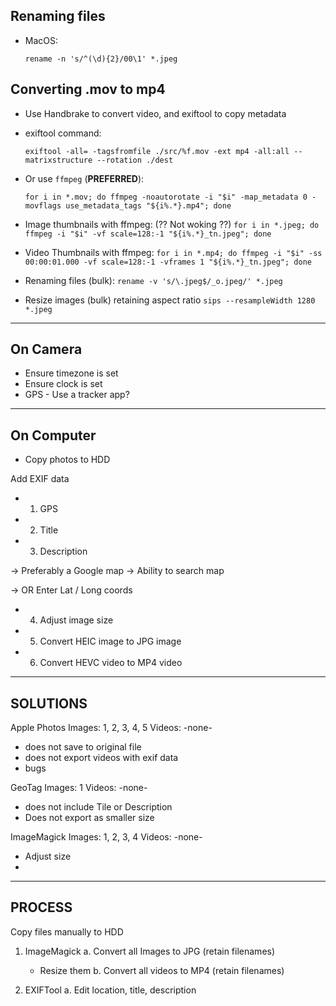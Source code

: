 ## Renaming files

* MacOS:

  `rename -n 's/^(\d){2}/00\1' *.jpeg`

## Converting .mov to mp4

* Use Handbrake to convert video, and exiftool to copy metadata
* exiftool command:

    `exiftool -all= -tagsfromfile ./src/%f.mov -ext mp4 -all:all --matrixstructure --rotation ./dest`

* Or use `ffmpeg` (**PREFERRED**):

    `for i in *.mov; do ffmpeg -noautorotate -i "$i" -map_metadata 0 -movflags use_metadata_tags "${i%.*}.mp4"; done`

* Image thumbnails with ffmpeg: (?? Not woking ??)
    `for i in *.jpeg; do ffmpeg -i "$i" -vf scale=128:-1 "${i%.*}_tn.jpeg"; done`

* Video Thumbnails with ffmpeg:
    `for i in *.mp4; do ffmpeg -i "$i" -ss 00:00:01.000 -vf scale=128:-1 -vframes 1 "${i%.*}_tn.jpeg"; done`

* Renaming files (bulk):
    `rename -v 's/\.jpeg$/_o.jpeg/' *.jpeg`

* Resize images (bulk) retaining aspect ratio
    `sips --resampleWidth 1280 *.jpeg`

---------
On Camera
---------
 * Ensure timezone is set
 * Ensure clock is set
 * GPS - Use a tracker app?


-----------
On Computer
-----------

 * Copy photos to HDD

Add EXIF data
 * 1. GPS
 * 2. Title
 * 3. Description

 -> Preferably a Google map
 -> Ability to search map

 -> OR Enter Lat / Long coords

 * 4. Adjust image size
 * 5. Convert HEIC image to JPG image
 * 6. Convert HEVC video to MP4 video

---------
SOLUTIONS
---------

Apple Photos
 Images: 1, 2, 3, 4, 5
 Videos: -none-

 - does not save to original file
 - does not export videos with exif data
 - bugs


GeoTag
 Images: 1
 Videos: -none-

 - does not include Tile or Description
 - Does not export as smaller size

ImageMagick
 Images: 1, 2, 3, 4
 Videos: -none-

 * Adjust size
 *


-------
PROCESS
-------

Copy files manually to HDD

1. ImageMagick
  a. Convert all Images to JPG (retain filenames)
    - Resize them
  b. Convert all videos to MP4 (retain filenames)

2. EXIFTool
  a. Edit location, title, description

